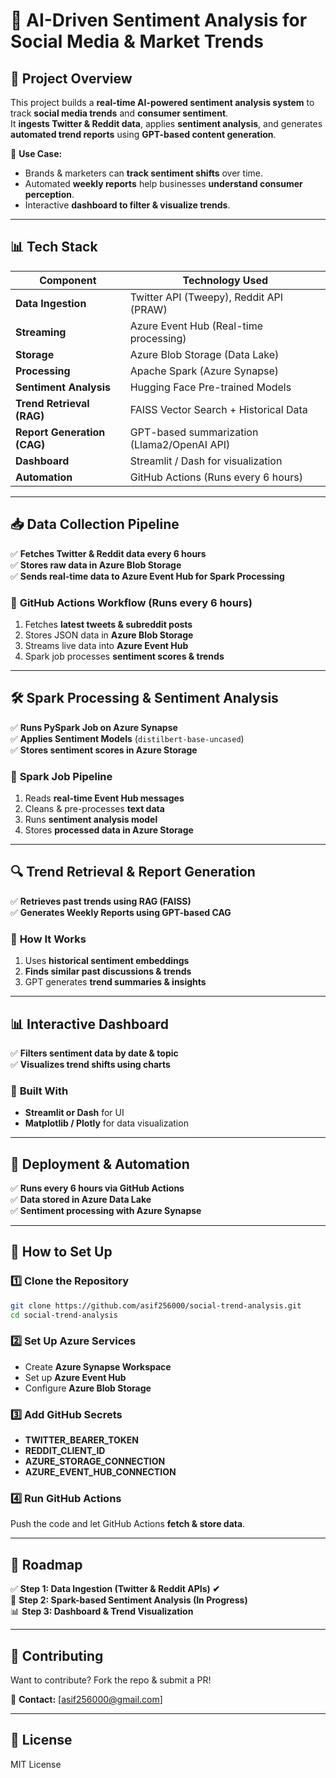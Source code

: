 # 🚀 AI-Driven Sentiment Analysis for Social Media & Market Trends

## 📌 Project Overview

This project builds a **real-time AI-powered sentiment analysis system** to track **social media trends** and **consumer sentiment**.  
It **ingests Twitter & Reddit data**, applies **sentiment analysis**, and generates **automated trend reports** using **GPT-based content generation**.

🔹 **Use Case:**

- Brands & marketers can **track sentiment shifts** over time.
- Automated **weekly reports** help businesses **understand consumer perception**.
- Interactive **dashboard to filter & visualize trends**.

---

## 📊 Tech Stack

| **Component**               | **Technology Used**                         |
| --------------------------- | ------------------------------------------- |
| **Data Ingestion**          | Twitter API (Tweepy), Reddit API (PRAW)     |
| **Streaming**               | Azure Event Hub (Real-time processing)      |
| **Storage**                 | Azure Blob Storage (Data Lake)              |
| **Processing**              | Apache Spark (Azure Synapse)                |
| **Sentiment Analysis**      | Hugging Face Pre-trained Models             |
| **Trend Retrieval (RAG)**   | FAISS Vector Search + Historical Data       |
| **Report Generation (CAG)** | GPT-based summarization (Llama2/OpenAI API) |
| **Dashboard**               | Streamlit / Dash for visualization          |
| **Automation**              | GitHub Actions (Runs every 6 hours)         |

---

## 📥 Data Collection Pipeline

✅ **Fetches Twitter & Reddit data every 6 hours**  
✅ **Stores raw data in Azure Blob Storage**  
✅ **Sends real-time data to Azure Event Hub for Spark Processing**

### 🔹 **GitHub Actions Workflow** (Runs every 6 hours)

1. Fetches **latest tweets & subreddit posts**
2. Stores JSON data in **Azure Blob Storage**
3. Streams live data into **Azure Event Hub**
4. Spark job processes **sentiment scores & trends**

---

## 🛠 Spark Processing & Sentiment Analysis

✅ **Runs PySpark Job on Azure Synapse**  
✅ **Applies Sentiment Models** (`distilbert-base-uncased`)  
✅ **Stores sentiment scores in Azure Storage**

### 🔹 **Spark Job Pipeline**

1. Reads **real-time Event Hub messages**
2. Cleans & pre-processes **text data**
3. Runs **sentiment analysis model**
4. Stores **processed data in Azure Storage**

---

## 🔍 Trend Retrieval & Report Generation

✅ **Retrieves past trends using RAG (FAISS)**  
✅ **Generates Weekly Reports using GPT-based CAG**

### 🔹 **How It Works**

1. Uses **historical sentiment embeddings**
2. **Finds similar past discussions & trends**
3. GPT generates **trend summaries & insights**

---

## 📊 Interactive Dashboard

✅ **Filters sentiment data by date & topic**  
✅ **Visualizes trend shifts using charts**

### 🔹 **Built With**

- **Streamlit or Dash** for UI
- **Matplotlib / Plotly** for data visualization

---

## 🚀 Deployment & Automation

✅ **Runs every 6 hours via GitHub Actions**  
✅ **Data stored in Azure Data Lake**  
✅ **Sentiment processing with Azure Synapse**

---

## 📌 How to Set Up

### 1️⃣ **Clone the Repository**

```sh
git clone https://github.com/asif256000/social-trend-analysis.git
cd social-trend-analysis
```

### 2️⃣ **Set Up Azure Services**

- Create **Azure Synapse Workspace**
- Set up **Azure Event Hub**
- Configure **Azure Blob Storage**

### 3️⃣ **Add GitHub Secrets**

- **TWITTER_BEARER_TOKEN**
- **REDDIT_CLIENT_ID**
- **AZURE_STORAGE_CONNECTION**
- **AZURE_EVENT_HUB_CONNECTION**

### 4️⃣ **Run GitHub Actions**

Push the code and let GitHub Actions **fetch & store data**.

---

## 📌 Roadmap

✅ **Step 1: Data Ingestion (Twitter & Reddit APIs) ✔**  
🚀 **Step 2: Spark-based Sentiment Analysis (In Progress)**  
📊 **Step 3: Dashboard & Trend Visualization**

---

## 🤝 Contributing

Want to contribute? Fork the repo & submit a PR!

📩 **Contact:** [asif256000@gmail.com]

---

## 📜 License

MIT License
